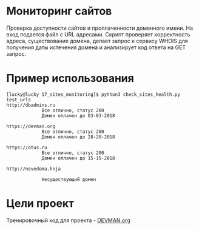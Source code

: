 # Мониторинг сайтов

Проверка доступности сайтов и проплаченности доменного имени.
На вход подается файл с URL  адресами. 
Скрипт проверяет корректность адреса, существование домена, делает запрос к сервису WHOIS для получения даты истечения домена и анализирует код ответа на GET запрос.

# Пример использования

```
[lucky@lucky 17_sites_monitoring]$ python3 check_sites_health.py test_urls 
http://dbadmins.ru
             Все отлично, статус 200
             Домен оплачен до 03-03-2018
             
https://devman.org
             Все отлично, статус 200
             Домен оплачен до 28-28-2018
             
https://otus.ru
             Все отлично, статус 200
             Домен оплачен до 15-15-2018
             
http://nevedoma.hnja
             
             Несуществующий домен
```
# Цели проект

Тренировочный код для проекта - [DEVMAN.org](https://devman.org)
